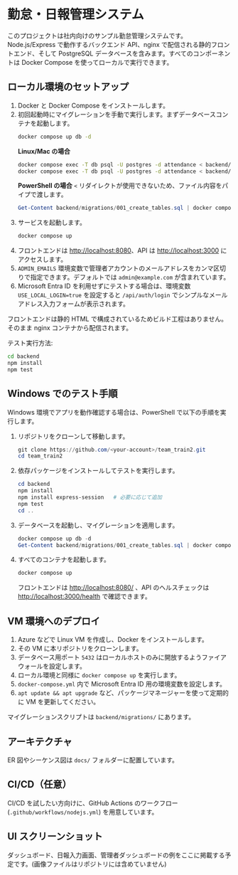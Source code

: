 # 勤怠・日報管理システム

このプロジェクトは社内向けのサンプル勤怠管理システムです。Node.js/Express で動作するバックエンド API、nginx で配信される静的フロントエンド、そして PostgreSQL データベースを含みます。すべてのコンポーネントは Docker Compose を使ってローカルで実行できます。

## ローカル環境のセットアップ

1. Docker と Docker Compose をインストールします。
2. 初回起動時にマイグレーションを手動で実行します。まずデータベースコンテナを起動します。
   ```bash
   docker compose up db -d
   ```
   **Linux/Mac の場合**
   ```bash
   docker compose exec -T db psql -U postgres -d attendance < backend/migrations/001_create_tables.sql
   docker compose exec -T db psql -U postgres -d attendance < backend/migrations/002_seed_admin.sql
   ```
   **PowerShell の場合**
   `<` リダイレクトが使用できないため、ファイル内容をパイプで渡します。
   ```powershell
   Get-Content backend/migrations/001_create_tables.sql | docker compose exec -T db psql -U postgres -d attendance
   ```
3. サービスを起動します。
   ```bash
   docker compose up
   ```
4. フロントエンドは <http://localhost:8080>、API は <http://localhost:3000> にアクセスします。
5. `ADMIN_EMAILS` 環境変数で管理者アカウントのメールアドレスをカンマ区切りで指定できます。デフォルトでは `admin@example.com` が含まれています。
6. Microsoft Entra ID を利用せずにテストする場合は、環境変数 `USE_LOCAL_LOGIN=true` を設定すると `/api/auth/login` でシンプルなメールアドレス入力フォームが表示されます。

フロントエンドは静的 HTML で構成されているためビルド工程はありません。そのまま nginx コンテナから配信されます。

テスト実行方法:
```bash
cd backend
npm install
npm test
```

## Windows でのテスト手順

Windows 環境でアプリを動作確認する場合は、PowerShell で以下の手順を実行します。

1. リポジトリをクローンして移動します。
   ```powershell
   git clone https://github.com/<your-account>/team_train2.git
   cd team_train2
   ```
2. 依存パッケージをインストールしてテストを実行します。
   ```powershell
   cd backend
   npm install
   npm install express-session   # 必要に応じて追加
   npm test
   cd ..
   ```
3. データベースを起動し、マイグレーションを適用します。
   ```powershell
   docker compose up db -d
   Get-Content backend/migrations/001_create_tables.sql | docker compose exec -T db psql -U postgres -d attendance
   ```
4. すべてのコンテナを起動します。
   ```powershell
   docker compose up
   ```
   フロントエンドは <http://localhost:8080/> 、API のヘルスチェックは <http://localhost:3000/health> で確認できます。

## VM 環境へのデプロイ

1. Azure などで Linux VM を作成し、Docker をインストールします。
2. その VM に本リポジトリをクローンします。
3. データベース用ポート `5432` はローカルホストのみに開放するようファイアウォールを設定します。
4. ローカル環境と同様に `docker compose up` を実行します。
5. `docker-compose.yml` 内で Microsoft Entra ID 用の環境変数を設定します。
6. `apt update && apt upgrade` など、パッケージマネージャーを使って定期的に VM を更新してください。

マイグレーションスクリプトは `backend/migrations/` にあります。

## アーキテクチャ

ER 図やシーケンス図は `docs/` フォルダーに配置しています。

## CI/CD（任意）

CI/CD を試したい方向けに、GitHub Actions のワークフロー (`.github/workflows/nodejs.yml`) を用意しています。

## UI スクリーンショット

ダッシュボード、日報入力画面、管理者ダッシュボードの例をここに掲載する予定です。(画像ファイルはリポジトリには含めていません)
